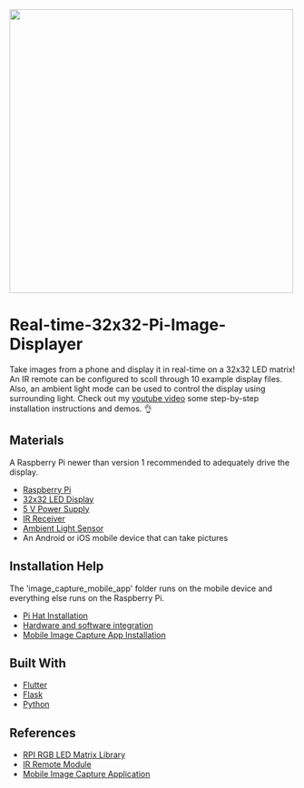<img src="mouse_demo.gif" width="500">

# Real-time-32x32-Pi-Image-Displayer
Take images from a phone and display it in real-time on a 32x32 LED matrix!
An IR remote can be configured to scoll through 10 example display files.
Also, an ambient light mode can be used to control the display using surrounding light.
Check out my [youtube video](https://youtu.be/txqw9IOIMH0) some step-by-step installation instructions and demos. 👌
 
## Materials
A Raspberry Pi newer than version 1 recommended to adequately drive the display.

* [Raspberry Pi](https://www.adafruit.com/product/3055)
* [32x32 LED Display](https://www.adafruit.com/product/1484)
* [5 V Power Supply](https://www.adafruit.com/product/658)
* [IR Receiver](https://www.amazon.com/Gikfun-Infrared-Emission-Receiver-Arduino/dp/B06XYNDRGF/ref=sr_1_1?crid=2EO861DR6QX1A&keywords=vs1838b&qid=1579450541&sprefix=VS1838B%2Caps%2C155&sr=8-1)
* [Ambient Light Sensor](https://www.ebay.com/i/123260676774?)
* An Android or iOS mobile device that can take pictures

## Installation Help
The 'image_capture_mobile_app' folder runs on the mobile device and everything else runs on the Raspberry Pi. 
* [Pi Hat Installation](https://learn.adafruit.com/adafruit-rgb-matrix-plus-real-time-clock-hat-for-raspberry-pi)
* [Hardware and software integration](https://youtu.be/txqw9IOIMH0)
* [Mobile Image Capture App Installation](https://flutter.dev/docs/get-started/install)

## Built With
* [Flutter](https://flutter.dev/)
* [Flask](https://flask.palletsprojects.com/en/1.1.x/)
* [Python](https://www.python.org/)

## References
* [RPI RGB LED Matrix Library](https://github.com/hzeller/rpi-rgb-led-matrix)
* [IR Remote Module](https://github.com/owainm713/IR-Remote-Receiver-Python-Module)
* [Mobile Image Capture Application](https://www.coderzheaven.com/2019/04/30/upload-image-in-flutter-using-php)

